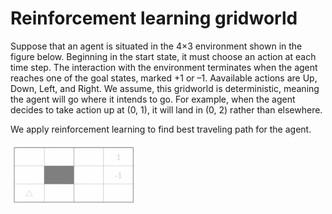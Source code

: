 # Reinforcement learning gridworld

Suppose that an agent is situated in the 4×3 environment shown in the figure below. Beginning
in the start state, it must choose an action at each time step. The interaction with the environment
terminates when the agent reaches one of the goal states, marked +1 or –1. Aavailable actions are Up, Down, Left, and Right. We assume, this gridworld is deterministic, meaning  the agent will go where it intends to go. For example, when the agent decides to take action up at (0, 1), it will land in (0, 2) rather than elsewhere. 

We apply reinforcement learning to find best traveling path for the agent. 

<img src='gridworld.png' height="40%" width="40%">
